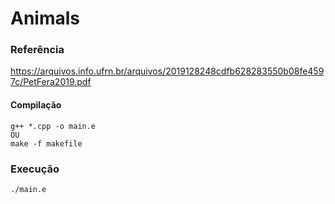 # Animals

### Referência

https://arquivos.info.ufrn.br/arquivos/2019128248cdfb628283550b08fe4597c/PetFera2019.pdf

#### Compilação

```
g++ *.cpp -o main.e
OU
make -f makefile
```

### Execução

```
./main.e
```
